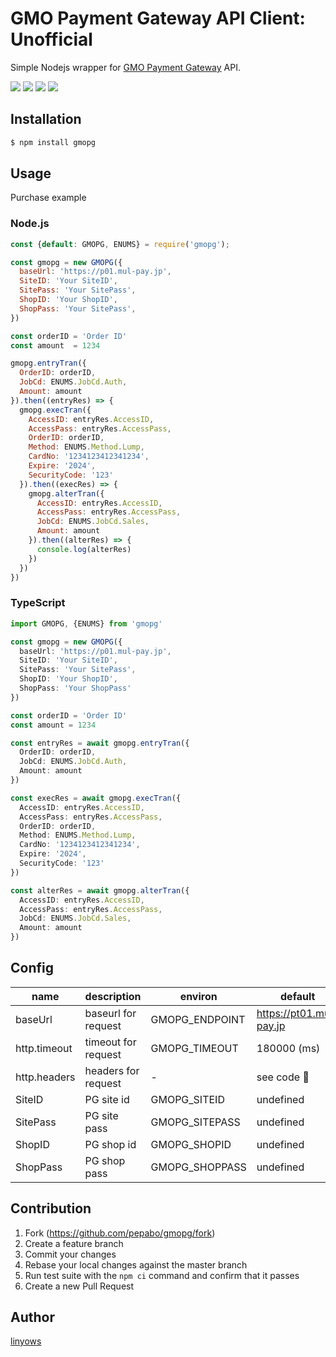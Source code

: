 GMO Payment Gateway API Client: Unofficial
==========================================

Simple Nodejs wrapper for [GMO Payment Gateway][gmopg] API.

<a href="https://www.npmjs.com/package/gmopg" title="npm"><img src="http://img.shields.io/npm/v/gmopg.svg?style=for-the-badge"></a>
<a href="https://travis-ci.org/pepabo/gmopg" title="travis"><img src="https://img.shields.io/travis/pepabo/gmopg.svg?style=for-the-badge"></a>
<a href="https://coveralls.io/github/pepabo/gmopg" title="coveralls"><img src="https://img.shields.io/coveralls/pepabo/gmopg.svg?style=for-the-badge"></a>
<a href="https://github.com/pepabo/gmopg/blob/master/MIT-LICENSE" title="MIT License"><img src="https://img.shields.io/badge/license-MIT-blue.svg?style=for-the-badge"></a>

[gmopg]: https://www.gmo-pg.com/

Installation
------------

```sh
$ npm install gmopg
```

Usage
-----

Purchase example

### Node.js

```js
const {default: GMOPG, ENUMS} = require('gmopg');

const gmopg = new GMOPG({
  baseUrl: 'https://p01.mul-pay.jp',
  SiteID: 'Your SiteID',
  SitePass: 'Your SitePass',
  ShopID: 'Your ShopID',
  ShopPass: 'Your SitePass',
})

const orderID = 'Order ID'
const amount  = 1234

gmopg.entryTran({
  OrderID: orderID,
  JobCd: ENUMS.JobCd.Auth,
  Amount: amount
}).then((entryRes) => {
  gmopg.execTran({
    AccessID: entryRes.AccessID,
    AccessPass: entryRes.AccessPass,
    OrderID: orderID,
    Method: ENUMS.Method.Lump,
    CardNo: '1234123412341234',
    Expire: '2024',
    SecurityCode: '123'
  }).then((execRes) => {
    gmopg.alterTran({
      AccessID: entryRes.AccessID,
      AccessPass: entryRes.AccessPass,
      JobCd: ENUMS.JobCd.Sales,
      Amount: amount
    }).then((alterRes) => {
      console.log(alterRes)
    })
  })
})
```

### TypeScript

```ts
import GMOPG, {ENUMS} from 'gmopg'

const gmopg = new GMOPG({
  baseUrl: 'https://p01.mul-pay.jp',
  SiteID: 'Your SiteID',
  SitePass: 'Your SitePass',
  ShopID: 'Your ShopID',
  ShopPass: 'Your ShopPass'
})

const orderID = 'Order ID'
const amount = 1234

const entryRes = await gmopg.entryTran({
  OrderID: orderID,
  JobCd: ENUMS.JobCd.Auth,
  Amount: amount
})

const execRes = await gmopg.execTran({
  AccessID: entryRes.AccessID,
  AccessPass: entryRes.AccessPass,
  OrderID: orderID,
  Method: ENUMS.Method.Lump,
  CardNo: '1234123412341234',
  Expire: '2024',
  SecurityCode: '123'
})

const alterRes = await gmopg.alterTran({
  AccessID: entryRes.AccessID,
  AccessPass: entryRes.AccessPass,
  JobCd: ENUMS.JobCd.Sales,
  Amount: amount
})
```

Config
------

name         | description         | environ        | default
---          | ---                 | ---            | ---
baseUrl      | baseurl for request | GMOPG_ENDPOINT | https://pt01.mul-pay.jp
http.timeout | timeout for request | GMOPG_TIMEOUT  | 180000 (ms)
http.headers | headers for request | -              | see code :eyes:
SiteID       | PG site id          | GMOPG_SITEID   | undefined
SitePass     | PG site pass        | GMOPG_SITEPASS | undefined
ShopID       | PG shop id          | GMOPG_SHOPID   | undefined
ShopPass     | PG shop pass        | GMOPG_SHOPPASS | undefined

Contribution
------------

1. Fork (https://github.com/pepabo/gmopg/fork)
1. Create a feature branch
1. Commit your changes
1. Rebase your local changes against the master branch
1. Run test suite with the `npm ci` command and confirm that it passes
1. Create a new Pull Request

Author
------

[linyows](https://github.com/linyows)
